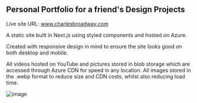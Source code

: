 ## Personal Portfolio for a friend's Design Projects

Live site URL: www.charlesbroadway.com

A static site built in Next.js using styled components and hosted on Azure.

Created with responsive design in mind to ensure the site looks good on both desktop and mobile.

All videos hosted on YouTube and pictures stored in blob storage which are accessed through Azure CDN for speed in any location. All images stored in the .webp format to reduce size and CDN costs, whilst also reducing load time.

![image](https://user-images.githubusercontent.com/25104485/148121140-f145a721-c45e-4aed-b0a0-d1d3e10ccf95.png)

